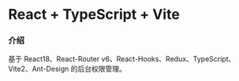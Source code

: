 # React + TypeScript + Vite

### 介绍
基于 React18、React-Router v6、React-Hooks、Redux、TypeScript、Vite2、Ant-Design 的后台权限管理。

